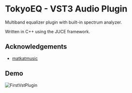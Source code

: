 
# TokyoEQ - VST3 Audio Plugin

Multiband equalizer plugin with built-in spectrum analyzer. 

Written in C++ using the JUCE framework.



## Acknowledgements

 - [matkatmusic](https://www.programmingformusicians.com/)

## Demo

![FirstVstPlugin](https://user-images.githubusercontent.com/88360543/148640922-36487258-469a-4712-9ac7-72454a81e47d.gif)

